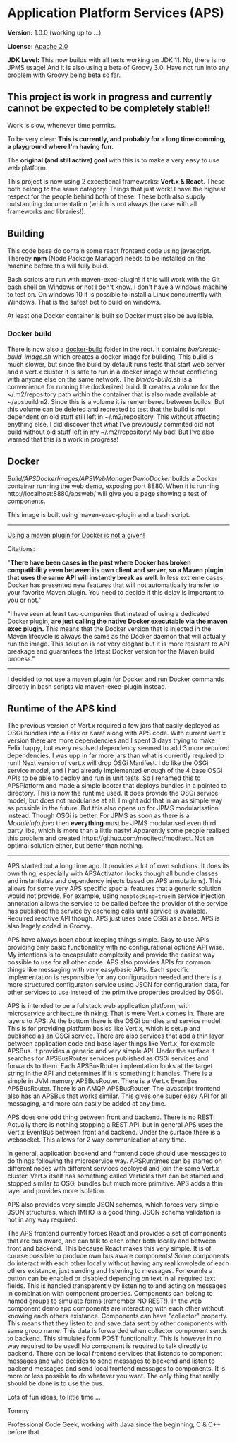 # Application Platform Services (APS)

__Version:__ 1.0.0 (working up to ...)

__License:__ [Apache 2.0](lics/Apache-2.0.md)

__JDK Level:__ This now builds with all tests working on JDK 11. No, there is no JPMS usage! And it is also using a beta of Groovy 3.0. Have not run into any problem with Groovy being beta so far. 

## This project is work in progress and currently cannot be expected to be completely stable!!

Work is slow, whenever time permits.

To be very clear: **This is currently, and probably for a long time comming, a playground where I'm having fun.**

The __original (and still active) goal__ with this is to make a very easy to use web platform.

This project is now using 2 exceptional frameworks: __Vert.x & React__. These both belong to the same category: Things that just work! I have the highest respect for the people behind both of these. These both also supply outstanding documentation (which is not always the case with all frameworks and libraries!).

## Building

This code base do contain some react frontend code using javascript. Thereby __npm__
(Node Package Manager) needs to be installed on the machine before this will fully
build.

Bash scripts are run with maven-exec-plugin! If this will work with the Git bash shell on Windows or not I don't know. I don't have a windows machine to test on. On windows 10 it is possible to install a Linux concurrently with Windows. That is the safest bet to build on windows. 

At least one Docker container is built so Docker must also be available.

### Docker build

There is now also a [docker-build](docker-build/) folder in the root. It contains _bin/create-build-image.sh_ which creates a docker image for building. This build is much slower, but since the build by default runs tests that start web server and a vert.x cluster it is safe to run in a docker image without conflicting with anyone else on the same network. The _bin/do-build.sh_ is a convenience for running the dockerized build. It creates a volume for the ~/.m2/repository path within the container that is also made available at ~/apsbuildm2. Since this is a volume it is remembered between builds. But this volume can be deleted and recreated to test that the build is not dependent on old stuff still left in ~/.m2/repository. This without affecting enything else. I did discover that what I've previously commited did not build without old stuff left in my ~/.m2/repository! My bad! But I've also warned that this is a work in progress!

## Docker

_Build/APSDockerImages/APSWebManagerDemoDocker_ builds a Docker container running the web demo, exposing port 8880. When it is running http://localhost:8880/apsweb/ will give you a page showing a test of components. 

This image is built using maven-exec-plugin and a bash script. 

----

[Using a maven plugin for Docker is not a given!](https://medium.com/containers-101/using-docker-from-maven-and-maven-from-docker-1494238f1cf6) 

Citations:

"**There have been cases in the past where Docker has broken compatibility even between its own client and server, so a Maven plugin that uses the same API will instantly break as well**. In less extreme cases, Docker has presented new features that will not automatically transfer to your favorite Maven plugin. You need to decide if this delay is important to you or not."

"I have seen at least two companies that instead of using a dedicated Docker plugin, **are just calling the native Docker executable via the maven exec plugin.** This means that the Docker version that is injected in the Maven lifecycle is always the same as the Docker daemon that will actually run the image. This solution is not very elegant but it is more resistant to API breakage and guarantees the latest Docker version for the Maven build process."

----

I decided to not use a maven plugin for Docker and run Docker commands directly in bash scripts via maven-exec-plugin instead.

## Runtime of the APS kind

The previous version of Vert.x required a few jars that easily deployed as OSGi bundles into a Felix or Karaf along with APS code. With current Vert.x version there are more dependencies and I spent 3 days trying to make Felix happy, but every resolved dependency seemed to add 3 more required dependencies. I was upp in far more jars than what is currently required to run!! Next version of vert.x will drop OSGi Manifest. I do like the OSGi service model, and I had already implemented enough of the 4 base OSGi APIs to be able to deploy and run in unit tests. So I renamed this to APSPlatform and made a simple booter that deploys bundles in a pointed to directory. This is now the runtime used. It does provide the OSGi service model, but does not modularise at all. I might add that in an as simple way as possible in the future. But this also opens up for JPMS modularisation instead. Though OSGi is better. For JPMS as soon as there is a _ModuleInfo.java_ then **everything** must be JPMS modularised even third party libs, which is more than a little nasty! Apparently some people realized this problem and created <https://github.com/moditect/moditect>. Not an optimal solution either, but better than nothing.

---- 

APS started out a long time ago. It provides a lot of own solutions. It does its own thing, especially with APSActivator (looks though all bundle classes and instantiates and dependency injects based on APS annotations). This allows for some very APS specific special features that a generic solution would not provide. For example, using `nonblocking=true`in service injection annotation allows the service to be called before the provider of the service has published the service by cacheing calls until service is available. Required reactive API though. APS just uses base OSGi as a base. APS is also largely coded in Groovy.

APS have always been about keeping things simple. Easy to use APIs providing only basic functionality with no configurational options API wise. My intentions is to encapsulate complexity and provide the easiest way possible to use for all other code. APS also provides APIs for common things like messaging with very easy/basic APIs. Each specific implementation is responsible for any configuration needed and there is a more structured configuraton service using JSON for configuration data, for other services to use instead of the primitive properties provided by OSGi.

APS is intended to be a fullstack web application platform, with microservice architecture thinking. That is were Vert.x comes in. There are layers to APS. At the bottom there is the OSGi bundles and service model. This is for providing platform basics like Vert.x, which is setup and published as an OSGi service. There are also services that add a thin layer between application code and base layer things like Vert.x, for example APSBus. It provides a generic and very simple API. Under the surface it searches for APSBusRouter services published as OSGi services and forwards to them. Each APSBusRouter implemtation looks at the target string in the API  and determines if it is something it handles. There is a simple in JVM memory APSBusRouter. There is a Vert.x EventBus APSBusRouter. There is an AMQP APSBusRouter. The javascript frontend also has an APSBus that works similar. This gives one super easy API for all messaging, and more can easily be added at any time. 

APS does one odd thing between front and backend. There is no REST! Actually there is nothing stopping a REST API, but in general APS uses the Vert.x EventBus between front and backend. Under the surface there is a websocket. This allows for 2 way communication at any time.

In general, application backend and frontend code should use messages to do things following the microservice way. APSRuntimes can be started on different nodes with different services deployed and join the same Vert.x cluster. Vert.x itself has something called Verticles that can be started and stopped similar to OSGi bundles but much more primitive. APS adds a thin layer and provides more isolation. 

APS also provides very simple JSON schemas, which forces very simple JSON structures, which IMHO is a good thing. JSON schema validation is not in any way required. 

The APS frontend currently forces React and provides a set of components that are bus aware, and can talk to each other both locally and between front and backend. This because React makes this very simple. It is of course possible to produce own bus aware components! Some components do interact with each other locally without having any real knwolede of each others existance, just sending and listening to messages. For examle a button can be enabled or disabled depending on text in all required text fields. This is handled transparently by listening to and acting on messages in combination with component properties. Components can belong to named groups to simulate forms (remember NO REST!). In the web component demo app components are interacting with each other without knowing each others existance. Components can have "collector" property. This means that they listen to and save data sent by other components with same group name. This data is forwarded when collector component sends to backend. This simulates form POST functionality. This is however in no way required to be used! No component is required to talk directly to backend. There can be local frontend services that listends to component messages and who decides to send messages to backend and listen to backend messages and send local frontend messages to components. It is more or less possible to do whatever you want. The only thing that really should be done is to use the bus.

Lots of fun ideas, to little time ...

Tommy

Professional Code Geek, working with Java since the beginning, C & C++ before that. 



